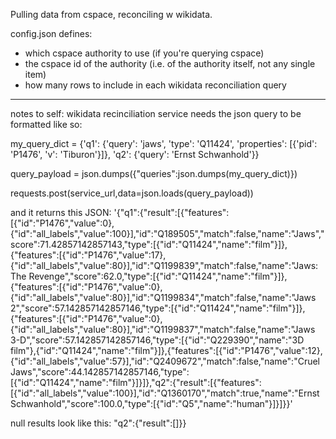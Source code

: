 Pulling data from cspace, reconciling w wikidata.

config.json defines:
* which cspace authority to use (if you're querying cspace)
* the cspace id of the authority (i.e. of the authority itself, not any single item)
* how many rows to include in each wikidata reconciliation query

---


notes to self:
wikidata recinciliation service needs the json query to be formatted like so:

my_query_dict = {'q1': {'query': 'jaws', 'type': 'Q11424', 'properties': [{'pid': 'P1476', 'v': 'Tiburon'}]}, 'q2': {'query': 'Ernst Schwanhold'}}

query_payload = json.dumps({"queries":json.dumps(my_query_dict)})

requests.post(service_url,data=json.loads(query_payload))

and it returns this JSON:
'{"q1":{"result":[{"features":[{"id":"P1476","value":0},{"id":"all_labels","value":100}],"id":"Q189505","match":false,"name":"Jaws","score":71.42857142857143,"type":[{"id":"Q11424","name":"film"}]},{"features":[{"id":"P1476","value":17},{"id":"all_labels","value":80}],"id":"Q1199839","match":false,"name":"Jaws: The Revenge","score":62.0,"type":[{"id":"Q11424","name":"film"}]},{"features":[{"id":"P1476","value":0},{"id":"all_labels","value":80}],"id":"Q1199834","match":false,"name":"Jaws 2","score":57.142857142857146,"type":[{"id":"Q11424","name":"film"}]},{"features":[{"id":"P1476","value":0},{"id":"all_labels","value":80}],"id":"Q1199837","match":false,"name":"Jaws 3-D","score":57.142857142857146,"type":[{"id":"Q229390","name":"3D film"},{"id":"Q11424","name":"film"}]},{"features":[{"id":"P1476","value":12},{"id":"all_labels","value":57}],"id":"Q2409672","match":false,"name":"Cruel Jaws","score":44.142857142857146,"type":[{"id":"Q11424","name":"film"}]}]},"q2":{"result":[{"features":[{"id":"all_labels","value":100}],"id":"Q1360170","match":true,"name":"Ernst Schwanhold","score":100.0,"type":[{"id":"Q5","name":"human"}]}]}}'


null results look like this: "q2":{"result":[]}}
